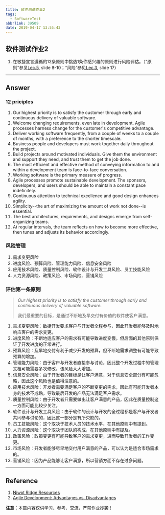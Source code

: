 ```yaml
---
title: 软件测试作业2
tags:
  - SoftwareTest
abbrlink: 39509
date: 2019-04-17 13:55:43
---
```


## 软件测试作业2

1. 在敏捷宣言遵循的12条原则中挑选1条你感兴趣的原则进行风险评估。（“原则”参见[Lec.5](/download/Lec5.pdf), slide 8-10；“风险”参见[Lec.3](/download/Lec3.pdf), slide 17）



<!-- more -->

------

## Answer

### 12 priciples

1. Our highest priority is to satisfy the customer through early and
   continuous delivery of valuable software.
2. Welcome changing requirements, even late in development. Agile
   processes harness change for the customer's competitive
   advantage.
3. Deliver working software frequently, from a couple of weeks to a
   couple of months, with a preference to the shorter timescale.
4. Business people and developers must work together daily
   throughout the project.
5. Build projects around motivated individuals. Give them the
   environment and support they need, and trust them to get the job
   done.
6. The most efficient and effective method of conveying information
   to and within a development team is face-to-face conversation.
7. Working software is the primary measure of progress.
8. Agile processes promote sustainable development. The sponsors,
   developers, and users should be able to maintain a constant pace
   indefinitely.
9. Continuous attention to technical excellence and good design
   enhances agility.
10. Simplicity--the art of maximizing the amount of work not done--is
    essential.
11. The best architectures, requirements, and designs emerge from
    self-organizing teams.
12. At regular intervals, the team reflects on how to become more
    effective, then tunes and adjusts its behavior accordingly.

### 风险管理

1. 需求变更风险
2. 进度风险、预算风险、管理能力风险、信息安全风险
3. 应用技术风险、质量控制风险、软件设计与开发工具风险、员工技能风险
4. 人力资源风险、政策风险、市场风险、营销风险

### 评估第一条原则

> *Our highest priority is to satisfy the customer through early and
> continuous delivery of valuable software.*
>
> 我们最重要的目标，是通过不断地及早交付有价值的软件使客户满意。

1. 需求变更风险：敏捷开发要求客户与开发者全程参与，因此开发者能够及时地响应客户的需求变更。
2. 进度风险：不断地适应客户的需求有可能导致进度变慢。但后面的其他原则保证了开发进度的正常进行。
3. 预算风险：及早地交付有利于减少开发的预算，但不断地需求调整有可能导致预算的增加。
4. 管理能力风险：由于客户与开发者直接参与讨论，因此整个开发过程中的管理文档可能需要多次修改，该风险大大增加。
5. 信息安全风险：由于开发者的目标是让客户满意，对于信息安全部分有可能忽略，因此这个风险也是值得注意的。
6. 应用技术风险：开发者需要满足客户的不断变更的需求，因此有可能开发者本身的技术不成熟，导致最后开发的产品无法满足客户需求。
7. 质量控制风险：由于开发者只需要做出让客户满意的产品，因此在质量控制这一方面可能比较少关注。
8. 软件设计与开发工具风险：由于软件的设计与开发的全过程都是客户与开发者共同参与讨论的，因此这一部分是有所欠缺的。
9. 员工技能风险：这个取决于技术人员的技术水平，在其他原则中有提到。
10. 人力资源风险：这个取决于团队的构成，在其他原则中有提及。
11. 政策风险：政策变更有可能导致客户的需求变更，进而导致开发者的工作变更。
12. 市场风险：开发者能够尽早地交付用户满意的产品，可以认为是适合市场需求的。
13. 营销风险：因为产品能够让客户满意，所以营销方面不存在过多问题。

------

## Reference

1. [Niwot Ridge Resources](http://www.niwotridge.com/Essays/AAPrinciples.htm)
2. [Agile Development: Advantages vs. Disadvantages](https://anhvnn.wordpress.com/2016/11/13/agile-manifesto-and-12-principles-behind-it-advantages-vs-disadvantages/)

**注意**：本篇内容仅供学习、参考、交流，严禁作业抄袭！
